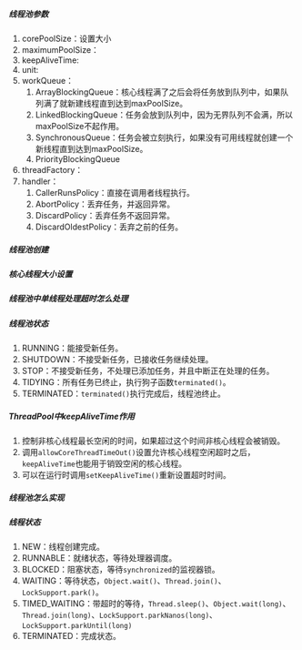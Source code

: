 ##### 线程池参数

1. corePoolSize：设置大小
2. maximumPoolSize：
3. keepAliveTime:
4. unit:
5. workQueue：
   1. ArrayBlockingQueue：核心线程满了之后会将任务放到队列中，如果队列满了就新建线程直到达到maxPoolSize。
   2. LinkedBlockingQueue：任务会放到队列中，因为无界队列不会满，所以maxPoolSize不起作用。
   3. SynchronousQueue：任务会被立刻执行，如果没有可用线程就创建一个新线程直到达到maxPoolSize。
   4. PriorityBlockingQueue
6. threadFactory：
7. handler：
   1. CallerRunsPolicy：直接在调用者线程执行。
   2. AbortPolicy：丢弃任务，并返回异常。
   3. DiscardPolicy：丢弃任务不返回异常。
   4. DiscardOldestPolicy：丢弃之前的任务。

##### 线程池创建

##### 核心线程大小设置

##### 线程池中单线程处理超时怎么处理

##### 线程池状态

1. RUNNING：能接受新任务。
2. SHUTDOWN：不接受新任务，已接收任务继续处理。
3. STOP：不接受新任务，不处理已添加任务，并且中断正在处理的任务。
4. TIDYING：所有任务已终止，执行狗子函数`terminated()`。
5. TERMINATED：`terminated()`执行完成后，线程池终止。

##### ThreadPool中keepAliveTime作用

1. 控制非核心线程最长空闲的时间，如果超过这个时间非核心线程会被销毁。
2. 调用`allowCoreThreadTimeOut()`设置允许核心线程空闲超时之后，`keepAliveTime`也能用于销毁空闲的核心线程。
3. 可以在运行时调用`setKeepAliveTime()`重新设置超时时间。

##### 线程池怎么实现

##### 线程状态

1. NEW：线程创建完成。
2. RUNNABLE：就绪状态，等待处理器调度。
3. BLOCKED：阻塞状态，等待`synchronized`的监视器锁。
4. WAITING：等待状态，`Object.wait()`、`Thread.join()`、`LockSupport.park()`。
5. TIMED_WAITING：带超时的等待，`Thread.sleep()`、`Object.wait(long)`、`Thread.join(long)`、`LockSupport.parkNanos(long)`、`LockSupport.parkUntil(long)`
6. TERMINATED：完成状态。